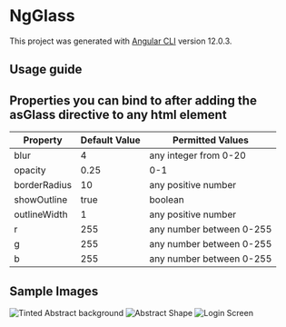 # NgGlass

This project was generated with [Angular CLI](https://github.com/angular/angular-cli) version 12.0.3.

## Usage guide



## Properties you can bind to after adding the asGlass directive to any html element

| Property     	| Default Value 	| Permitted Values         	|
|--------------	|---------------	|--------------------------	|
| blur         	| 4             	| any integer from 0-20     |
| opacity      	| 0.25          	| 0-1                      	|
| borderRadius 	| 10            	| any positive number      	|
| showOutline  	| true          	| boolean                  	|
| outlineWidth 	| 1             	| any positive number      	|
| r            	| 255           	| any number between 0-255 	|
| g            	| 255           	| any number between 0-255 	|
| b            	| 255           	| any number between 0-255 	|



## Sample Images

![Tinted Abstract background](https://user-images.githubusercontent.com/45912002/120915737-22d15a80-c6c3-11eb-8eb2-5872c745533d.png)
![Abstract Shape](https://user-images.githubusercontent.com/45912002/120915748-2b299580-c6c3-11eb-9fdf-1382daff1198.png)
![Login Screen](https://user-images.githubusercontent.com/45912002/120915756-2f55b300-c6c3-11eb-924f-742498251592.png)
